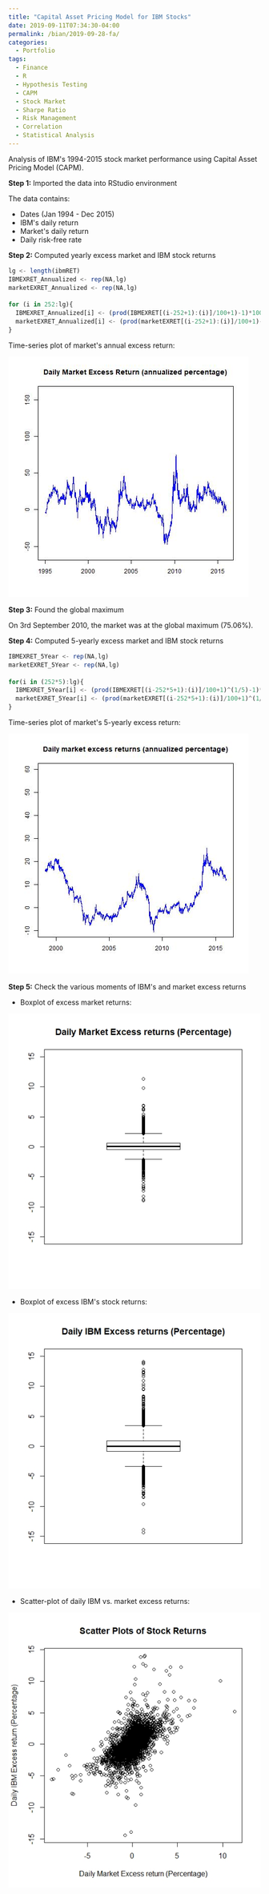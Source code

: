 ```yaml
---
title: "Capital Asset Pricing Model for IBM Stocks"
date: 2019-09-11T07:34:30-04:00
permalink: /bian/2019-09-28-fa/
categories:
  - Portfolio
tags:
  - Finance
  - R
  - Hypothesis Testing
  - CAPM
  - Stock Market
  - Sharpe Ratio
  - Risk Management
  - Correlation
  - Statistical Analysis
---
```

Analysis of IBM's 1994-2015 stock market performance using Capital Asset Pricing Model (CAPM).

**Step 1:** Imported the data into RStudio environment

The data contains:
- Dates (Jan 1994 - Dec 2015)
- IBM's daily return
- Market's daily return
- Daily risk-free rate

**Step 2:** Computed yearly excess market and IBM stock returns
```javascript
lg <- length(ibmRET)
IBMEXRET_Annualized <- rep(NA,lg)
marketEXRET_Annualized <- rep(NA,lg)

for (i in 252:lg){
  IBMEXRET_Annualized[i] <- (prod(IBMEXRET[(i-252+1):(i)]/100+1)-1)*100 # Daily excess IBM returns
  marketEXRET_Annualized[i] <- (prod(marketEXRET[(i-252+1):(i)]/100+1)-1)*100 # Daily excess Market Returns
} 
```
Time-series plot of market's annual excess return:

<img src="/assets/images/financial-analytics/Case1_marketEXRET_Annualized.jpeg?raw=true"/>

**Step 3:** Found the global maximum

On 3rd September 2010, the market was at the global maximum (75.06%).

**Step 4:** Computed 5-yearly excess market and IBM stock returns
```javascript
IBMEXRET_5Year <- rep(NA,lg)
marketEXRET_5Year <- rep(NA,lg)

for(i in (252*5):lg){
  IBMEXRET_5Year[i] <- (prod(IBMEXRET[(i-252*5+1):(i)]/100+1)^(1/5)-1)*100 # Five-year IBM excess returns
  marketEXRET_5Year[i] <- (prod(marketEXRET[(i-252*5+1):(i)]/100+1)^(1/5)-1)*100 # Five-year Market excess returns
}
```
Time-series plot of market's 5-yearly excess return:

<img src="/assets/images/financial-analytics/Case1_marketEXRET_5Year.jpeg?raw=true"/>

**Step 5:** Check the various moments of IBM's and market excess returns

- Boxplot of excess market returns:

<img src="/assets/images/financial-analytics/Daily_Market_Excess_Returns_Percentage_Boxplot.jpeg?raw=true"/>

- Boxplot of excess IBM's stock returns:

<img src="/assets/images/financial-analytics/Daily_IBM_Excess_Returns_Percentage_Boxplot.jpeg?raw=true"/>

- Scatter-plot of daily IBM vs. market excess returns:

<img src="/assets/images/financial-analytics/Scatter_Plots_Stock_Returns.jpeg?raw=true"/>


